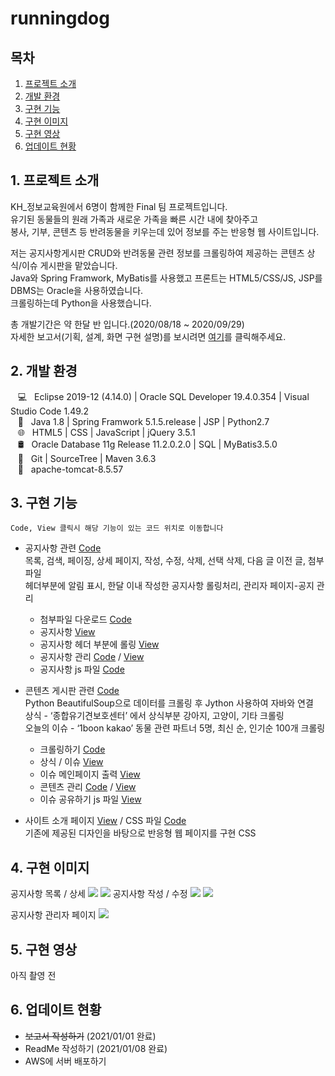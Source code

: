 # runningdog
## 목차
1. [프로젝트 소개](#1-프로젝트-소개)
2. [개발 환경](#2-개발-환경)
3. [구현 기능](#3-구현-기능)
4. [구현 이미지](#4-구현-이미지)
5. [구현 영상](#5-구현-영상)
6. [업데이트 현황](#6-업데이트-현황)

## 1. 프로젝트 소개
KH_정보교육원에서 6명이 함께한 Final 팀 프로젝트입니다.<br>
유기된 동물들의 원래 가족과 새로운 가족을 빠른 시간 내에 찾아주고<br>
봉사, 기부, 콘텐츠 등 반려동물을 키우는데 있어 정보를 주는 반응형 웹 사이트입니다.<br>

저는 공지사항게시판 CRUD와 반려동물 관련 정보를 크롤링하여 제공하는 콘텐츠 상식/이슈 게시판을 맡았습니다.<br>
Java와 Spring Framwork, MyBatis를 사용했고 프론트는 HTML5/CSS/JS, JSP를 DBMS는 Oracle을 사용하였습니다.<br>
크롤링하는데 Python을 사용했습니다.

총 개발기간은 약 한달 반 입니다.(2020/08/18 ~ 2020/09/29)<br>
자세한 보고서(기획, 설계, 화면 구현 설명)를 보시려면 [여기](https://drive.google.com/file/d/127KXohCfuYMI1BZzExAtZPy60RfR0oxD/view?usp=sharing)를 클릭해주세요.

## 2. 개발 환경
&nbsp;&nbsp; 💻 &nbsp; Eclipse 2019-12 (4.14.0) | Oracle SQL Developer 19.4.0.354 | Visual Studio Code 1.49.2 <br>
&nbsp;&nbsp; 🔨 &nbsp; Java 1.8 | Spring Framwork 5.1.5.release | JSP | Python2.7<br>
&nbsp;&nbsp; 🌐 &nbsp; HTML5 | CSS | JavaScript | jQuery 3.5.1 <br>
&nbsp;&nbsp; 🛢 &nbsp; Oracle Database 11g Release 11.2.0.2.0 | SQL | MyBatis3.5.0<br>
&nbsp;&nbsp; 🔧 &nbsp; Git | SourceTree | Maven 3.6.3<br>
&nbsp;&nbsp; 📡 &nbsp; apache-tomcat-8.5.57 <br>

## 3. 구현 기능
`Code, View 클릭시 해당 기능이 있는 코드 위치로 이동합니다`
- 공지사항 관련 [Code](https://github.com/Tiger200627/runningdog/tree/NOTICE5/src/main/java/com/kh/runningdog/notice)<br>
목록, 검색, 페이징, 상세 페이지, 작성, 수정, 삭제, 선택 삭제, 다음 글 이전 글, 첨부파일<br>
헤더부분에 알림 표시, 한달 이내 작성한 공지사항 롤링처리, 관리자 페이지-공지 관리 
  - 첨부파일 다운로드 [Code](https://github.com/Tiger200627/runningdog/blob/NOTICE5/src/main/java/com/kh/runningdog/notice/controller/NoticeFileDownLoadView.java)
  - 공지사항 [View](https://github.com/Tiger200627/runningdog/tree/NOTICE5/src/main/webapp/WEB-INF/views/notice)
  - 공지사항 헤더 부분에 롤링 [View](https://github.com/Tiger200627/runningdog/blob/NOTICE5/src/main/webapp/WEB-INF/views/include/header.jsp#L12)
  - 공지사항 관리 [Code](https://github.com/Tiger200627/runningdog/blob/NOTICE5/src/main/java/com/kh/runningdog/admin/notice/controller/AdminNoticeController.java) / 
  [View](https://github.com/Tiger200627/runningdog/tree/NOTICE5/src/main/webapp/WEB-INF/views/admin/userBoard)
  - 공지사항 js 파일 [Code](https://github.com/Tiger200627/runningdog/blob/NOTICE5/src/main/webapp/resources/common/js/notice.js)

- 콘텐츠 게시판 관련 [Code](https://github.com/Tiger200627/runningdog/tree/NOTICE5/src/main/java/com/kh/runningdog/contents)<br>
Python BeautifulSoup으로 데이터를 크롤링 후 Jython 사용하여 자바와 연결<br>
상식 - ‘종합유기견보호센터’ 에서 상식부분 강아지, 고양이, 기타 크롤링<br>
오늘의 이슈 - ‘1boon kakao’ 동물 관련 파트너 5명, 최신 순, 인기순 100개 크롤링
  - 크롤링하기 [Code](https://github.com/Tiger200627/runningdog/tree/NOTICE5/src/main/webapp/resources/contents_pythonFiles)
  - 상식 / 이슈 [View](https://github.com/Tiger200627/runningdog/tree/NOTICE5/src/main/webapp/WEB-INF/views/issue)
  - 이슈 메인페이지 출력 [View](https://github.com/Tiger200627/runningdog/blob/NOTICE5/src/main/webapp/WEB-INF/views/main/main.jsp#L145)
  - 콘텐츠 관리 [Code](https://github.com/Tiger200627/runningdog/blob/NOTICE5/src/main/java/com/kh/runningdog/admin/contents/controller/AdminContentsController.java) / 
  [View](https://github.com/Tiger200627/runningdog/tree/NOTICE5/src/main/webapp/WEB-INF/views/admin/contents)
  - 이슈 공유하기 js 파일 [View](https://github.com/Tiger200627/runningdog/blob/NOTICE5/src/main/webapp/resources/common/js/issueShare.js)


- 사이트 소개 페이지 [View](https://github.com/Tiger200627/runningdog/blob/NOTICE5/src/main/webapp/WEB-INF/views/about/aboutView.jsp) / 
CSS 파일 [Code](https://github.com/Tiger200627/runningdog/blob/NOTICE5/src/main/webapp/resources/common/css/about.css)<br>
기존에 제공된 디자인을 바탕으로 반응형 웹 페이지를 구현 CSS

## 4. 구현 이미지
공지사항 목록 / 상세
<img src="!https://user-images.githubusercontent.com/67498192/104023527-24c2ea80-5205-11eb-8065-0be28b94ab76.png">
<img src="https://user-images.githubusercontent.com/67498192/104023580-373d2400-5205-11eb-8c06-1cb23c3e587e.png">
공지사항 작성 / 수정
<img src="https://user-images.githubusercontent.com/67498192/104023611-42904f80-5205-11eb-84c3-579f918629c2.png">
<img src="https://user-images.githubusercontent.com/67498192/104023654-4f14a800-5205-11eb-9ba6-2ea5253ea000.png">

공지사항 관리자 페이지
<img src="https://user-images.githubusercontent.com/67498192/104023692-5cca2d80-5205-11eb-969b-672f5c499d45.png">

## 5. 구현 영상
아직 촬영 전

## 6. 업데이트 현황
- ~~보고서 작성하기~~ (2021/01/01 완료)
- ReadMe 작성하기  (2021/01/08 완료)
- AWS에 서버 배포하기
